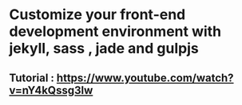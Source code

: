 # Customize your front-end development environment with jekyll, sass , jade and gulpjs 
## Tutorial : https://www.youtube.com/watch?v=nY4kQssg3lw
 


